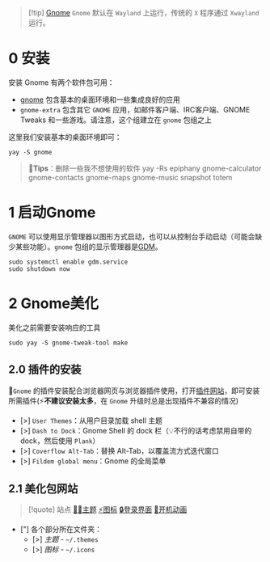 > [!tip] [Gnome](https://www.gnome.org)
> `Gnome` 默认在 `Wayland` 上运行，传统的 `X` 程序通过 `Xwayland` 运行。

# 0 安装

安装 Gnome 有两个软件包可用：
- [gnome](https://archlinux.org/groups/x86_64/gnome/) 包含基本的桌面环境和一些集成良好的应用
- `gnome-extra` 包含其它 `GNOME` 应用，如邮件客户端、IRC客户端、GNOME Tweaks 和一些游戏。请注意，这个组建立在 `gnome` 包组之上

这里我们安装基本的桌面环境即可：

```shell
yay -S gnome
```

> 🌟**Tips**：删除一些我不想使用的软件
> yay -Rs epiphany gnome-calculator gnome-contacts gnome-maps gnome-music snapshot totem

# 1 启动Gnome

`GNOME` 可以使用显示管理器以图形方式启动，也可以从控制台手动启动（可能会缺少某些功能）。`gnome` 包组的显示管理器是[GDM](https://wiki.archlinuxcn.org/wiki/GDM "GDM")。

```shell
sudo systemctl enable gdm.service
sudo shutdown now
```

# 2 Gnome美化

美化之前需要安装响应的工具

```shell
sudo yay -S gnome-tweak-tool make
```

## 2.0 插件的安装

🌟`Gnome` 的插件安装配合浏览器网页与浏览器插件使用，打开[插件网站](https://extensions.gnome.org)，即可安装所需插件(⚡**不建议安装太多**，在 `Gnome` 升级时总是出现插件不兼容的情况)

- [>] `User Themes`：从用户目录加载 shell 主题
- [>] `Dash to Dock`：Gnome Shell 的 dock 栏（💡不行的话考虑禁用自带的dock，然后使用 `Plank`）
- [>] `Coverflow Alt-Tab`：替换 Alt-Tab，以覆盖流方式迭代窗口
- [>] `Fildem global menu`：Gnome 的全局菜单

## 2.1 美化包网站

> [!quote] 站点
> [😶‍🌫️主题](https://www.gnome-look.org/s/Gnome/browse?cat=135&ord=rating) [⚡图标](https://www.gnome-look.org/s/Gnome/browse?cat=132&ord=rating) [🔒登录界面](https://www.gnome-look.org/s/Gnome/browse?cat=131&ord=rating) [👐开机动画](https://www.gnome-look.org/s/Gnome/browse?cat=108&ord=rating)

- ["] 各个部分所在文件夹：
	- [>] *主题* - `~/.themes`
	- [>] *图标* - `~/.icons`
